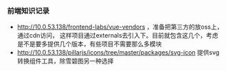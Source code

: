 ### 前端知识记录
* http://10.0.53.138/frontend-labs/vue-vendors ，准备把第三方的放oss上，通过cdn访问，
  这样项目通过externals去引入下。目前就包含这几个，考虑是不是要多提供几个版本，有些项目不需要那么多模块
* http://10.0.53.138/pillarjs/icons/tree/master/packages/svg-icon 提供svg转换组件工具，除雪碧图另一种选择